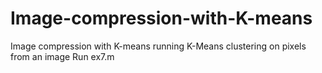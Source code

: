 # Image-compression-with-K-means
Image compression with K-means running K-Means clustering on pixels from an image
Run ex7.m
